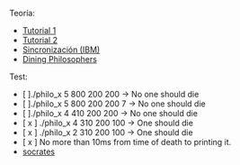 Teoría:
- [Tutorial 1](https://hpc.llnl.gov/training/tutorials/introduction-parallel-computing-tutorial)
-	[Tutorial 2](https://computing.llnl.gov/tutorials/pthreads/)
- [Sincronización (IBM)](https://www.ibm.com/support/knowledgecenter/ssw_aix_71/generalprogramming/synch_overbmort.html)
- [Dining Philosophers](http://web.eecs.utk.edu/~mbeck/classes/cs560/560/notes/Dphil/lecture.html)

Test:
- [ ]./philo_x 5 800 200 200 -> No one should die
- [ ]./philo_x 5 800 200 200 7 -> No one should die
- [ ]./philo_x 4 410 200 200 -> No one should die
- [ x ] ./philo_x 4 310 200 100 -> One should die
- [ x ] ./philo_x 2 310 200 100 -> One should die
- [ x ] No more than 10ms from time of death to printing it.
- [socrates](https://github.com/nesvoboda/socrates)
